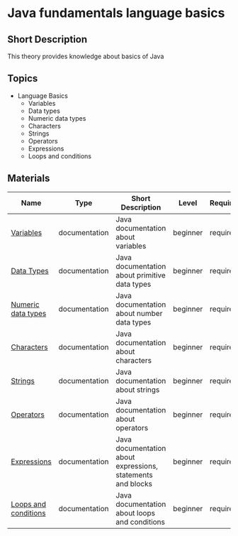 # Java fundamentals language basics

## Short Description

This theory provides knowledge about basics of Java

## Topics

* Language Basics
  * Variables
  * Data types
  * Numeric data types
  * Characters
  * Strings
  * Operators
  * Expressions
  * Loops and conditions

## Materials

| Name                                                                                        | Type          | Short Description                                           | Level    | Required | Estimation (h) |
| ------------------------------------------------------------------------------------------- | ------------- | ----------------------------------------------------------- | -------- | -------- | -------------- |
| [Variables](https://docs.oracle.com/javase/tutorial/java/nutsandbolts/variables.html)       | documentation | Java documentation about variables                          | beginner | required | 1              |
| [Data Types](https://docs.oracle.com/javase/tutorial/java/nutsandbolts/datatypes.html)      | documentation | Java documentation about primitive data types               | beginner | required | 1              |
| [Numeric data types](https://docs.oracle.com/javase/tutorial/java/data/numbers.html)        | documentation | Java documentation about number data types                  | beginner | required | 1              |
| [Characters](https://docs.oracle.com/javase/tutorial/java/data/characters.html)             | documentation | Java documentation about characters                         | beginner | required | 1              |
| [Strings](https://docs.oracle.com/javase/tutorial/java/data/strings.html)                   | documentation | Java documentation about strings                            | beginner | required | 1              |
| [Operators](https://docs.oracle.com/javase/tutorial/java/nutsandbolts/operators.html)       | documentation | Java documentation about operators                          | beginner | required | 1              |
| [Expressions](https://docs.oracle.com/javase/tutorial/java/nutsandbolts/expressions.html)   | documentation | Java documentation about expressions, statements and blocks | beginner | required | 1              |
| [Loops and conditions](https://docs.oracle.com/javase/tutorial/java/nutsandbolts/flow.html) | documentation | Java documentation about loops and conditions               | beginner | required | 1              |
